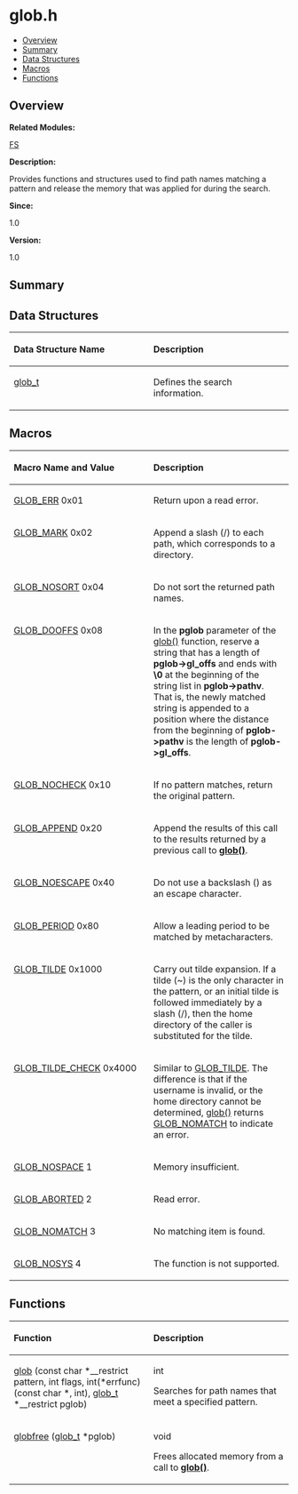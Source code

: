 # glob.h<a name="EN-US_TOPIC_0000001055308033"></a>

-   [Overview](#section828651866165627)
-   [Summary](#section1427259795165627)
-   [Data Structures](#nested-classes)
-   [Macros](#define-members)
-   [Functions](#func-members)

## **Overview**<a name="section828651866165627"></a>

**Related Modules:**

[FS](fs.md)

**Description:**

Provides functions and structures used to find path names matching a pattern and release the memory that was applied for during the search. 

**Since:**

1.0

**Version:**

1.0

## **Summary**<a name="section1427259795165627"></a>

## Data Structures<a name="nested-classes"></a>

<a name="table1837026937165627"></a>
<table><thead align="left"><tr id="row1325564810165627"><th class="cellrowborder" valign="top" width="50%" id="mcps1.1.3.1.1"><p id="p1346532589165627"><a name="p1346532589165627"></a><a name="p1346532589165627"></a>Data Structure Name</p>
</th>
<th class="cellrowborder" valign="top" width="50%" id="mcps1.1.3.1.2"><p id="p615323987165627"><a name="p615323987165627"></a><a name="p615323987165627"></a>Description</p>
</th>
</tr>
</thead>
<tbody><tr id="row317179984165627"><td class="cellrowborder" valign="top" width="50%" headers="mcps1.1.3.1.1 "><p id="p1717457260165627"><a name="p1717457260165627"></a><a name="p1717457260165627"></a><a href="glob_t.md">glob_t</a></p>
</td>
<td class="cellrowborder" valign="top" width="50%" headers="mcps1.1.3.1.2 "><p id="p795994371165627"><a name="p795994371165627"></a><a name="p795994371165627"></a>Defines the search information. </p>
</td>
</tr>
</tbody>
</table>

## Macros<a name="define-members"></a>

<a name="table1495392646165627"></a>
<table><thead align="left"><tr id="row1789474779165627"><th class="cellrowborder" valign="top" width="50%" id="mcps1.1.3.1.1"><p id="p1497592296165627"><a name="p1497592296165627"></a><a name="p1497592296165627"></a>Macro Name and Value</p>
</th>
<th class="cellrowborder" valign="top" width="50%" id="mcps1.1.3.1.2"><p id="p1987696763165627"><a name="p1987696763165627"></a><a name="p1987696763165627"></a>Description</p>
</th>
</tr>
</thead>
<tbody><tr id="row805803420165627"><td class="cellrowborder" valign="top" width="50%" headers="mcps1.1.3.1.1 "><p id="p94656457165627"><a name="p94656457165627"></a><a name="p94656457165627"></a><a href="fs.md#ga9e77b0b20a1c1d66cdf924a07776f360">GLOB_ERR</a>   0x01</p>
</td>
<td class="cellrowborder" valign="top" width="50%" headers="mcps1.1.3.1.2 "><p id="p1850346273165627"><a name="p1850346273165627"></a><a name="p1850346273165627"></a>Return upon a read error. </p>
</td>
</tr>
<tr id="row365702874165627"><td class="cellrowborder" valign="top" width="50%" headers="mcps1.1.3.1.1 "><p id="p215187493165627"><a name="p215187493165627"></a><a name="p215187493165627"></a><a href="fs.md#gac6ec2b6ae844d895de9685a689dd27f0">GLOB_MARK</a>   0x02</p>
</td>
<td class="cellrowborder" valign="top" width="50%" headers="mcps1.1.3.1.2 "><p id="p966631946165627"><a name="p966631946165627"></a><a name="p966631946165627"></a>Append a slash (/) to each path, which corresponds to a directory. </p>
</td>
</tr>
<tr id="row797205119165627"><td class="cellrowborder" valign="top" width="50%" headers="mcps1.1.3.1.1 "><p id="p1382177303165627"><a name="p1382177303165627"></a><a name="p1382177303165627"></a><a href="fs.md#ga4eba6cedebdfe13f924d9b4a489bfe83">GLOB_NOSORT</a>   0x04</p>
</td>
<td class="cellrowborder" valign="top" width="50%" headers="mcps1.1.3.1.2 "><p id="p1212867169165627"><a name="p1212867169165627"></a><a name="p1212867169165627"></a>Do not sort the returned path names. </p>
</td>
</tr>
<tr id="row2025761224165627"><td class="cellrowborder" valign="top" width="50%" headers="mcps1.1.3.1.1 "><p id="p900573243165627"><a name="p900573243165627"></a><a name="p900573243165627"></a><a href="fs.md#ga8ae13e97ae5da0993fe526c406337c62">GLOB_DOOFFS</a>   0x08</p>
</td>
<td class="cellrowborder" valign="top" width="50%" headers="mcps1.1.3.1.2 "><p id="p722215885165627"><a name="p722215885165627"></a><a name="p722215885165627"></a>In the <strong id="b779532989165627"><a name="b779532989165627"></a><a name="b779532989165627"></a>pglob</strong> parameter of the <a href="fs.md#gae98601409da7fd3c85a9c219e1a9020c">glob()</a> function, reserve a string that has a length of <strong id="b1546541901165627"><a name="b1546541901165627"></a><a name="b1546541901165627"></a>pglob-&gt;gl_offs</strong> and ends with <strong id="b64251786165627"><a name="b64251786165627"></a><a name="b64251786165627"></a>\0</strong> at the beginning of the string list in <strong id="b693671236165627"><a name="b693671236165627"></a><a name="b693671236165627"></a>pglob-&gt;pathv</strong>. That is, the newly matched string is appended to a position where the distance from the beginning of <strong id="b643045769165627"><a name="b643045769165627"></a><a name="b643045769165627"></a>pglob-&gt;pathv</strong> is the length of <strong id="b551085879165627"><a name="b551085879165627"></a><a name="b551085879165627"></a>pglob-&gt;gl_offs</strong>. </p>
</td>
</tr>
<tr id="row1520919379165627"><td class="cellrowborder" valign="top" width="50%" headers="mcps1.1.3.1.1 "><p id="p833073786165627"><a name="p833073786165627"></a><a name="p833073786165627"></a><a href="fs.md#gaf183b2f40936442579be8d62b87e6fc6">GLOB_NOCHECK</a>   0x10</p>
</td>
<td class="cellrowborder" valign="top" width="50%" headers="mcps1.1.3.1.2 "><p id="p1136794740165627"><a name="p1136794740165627"></a><a name="p1136794740165627"></a>If no pattern matches, return the original pattern. </p>
</td>
</tr>
<tr id="row1556451085165627"><td class="cellrowborder" valign="top" width="50%" headers="mcps1.1.3.1.1 "><p id="p1608576260165627"><a name="p1608576260165627"></a><a name="p1608576260165627"></a><a href="fs.md#ga7e586df07bb159e904a61d8470f1fda2">GLOB_APPEND</a>   0x20</p>
</td>
<td class="cellrowborder" valign="top" width="50%" headers="mcps1.1.3.1.2 "><p id="p259740246165627"><a name="p259740246165627"></a><a name="p259740246165627"></a>Append the results of this call to the results returned by a previous call to <strong id="b750157707165627"><a name="b750157707165627"></a><a name="b750157707165627"></a><a href="fs.md#gae98601409da7fd3c85a9c219e1a9020c">glob()</a></strong>. </p>
</td>
</tr>
<tr id="row1160765051165627"><td class="cellrowborder" valign="top" width="50%" headers="mcps1.1.3.1.1 "><p id="p1893405186165627"><a name="p1893405186165627"></a><a name="p1893405186165627"></a><a href="fs.md#gad21c37825788f86d5fefea803276f746">GLOB_NOESCAPE</a>   0x40</p>
</td>
<td class="cellrowborder" valign="top" width="50%" headers="mcps1.1.3.1.2 "><p id="p1282124975165627"><a name="p1282124975165627"></a><a name="p1282124975165627"></a>Do not use a backslash () as an escape character. </p>
</td>
</tr>
<tr id="row1811699145165627"><td class="cellrowborder" valign="top" width="50%" headers="mcps1.1.3.1.1 "><p id="p1140780841165627"><a name="p1140780841165627"></a><a name="p1140780841165627"></a><a href="fs.md#gab548aece9c1254c6c08475ce8c6274a2">GLOB_PERIOD</a>   0x80</p>
</td>
<td class="cellrowborder" valign="top" width="50%" headers="mcps1.1.3.1.2 "><p id="p1594457172165627"><a name="p1594457172165627"></a><a name="p1594457172165627"></a>Allow a leading period to be matched by metacharacters. </p>
</td>
</tr>
<tr id="row380802291165627"><td class="cellrowborder" valign="top" width="50%" headers="mcps1.1.3.1.1 "><p id="p65850047165627"><a name="p65850047165627"></a><a name="p65850047165627"></a><a href="fs.md#ga4f1c6c0dae8dfefcf3032fed1b5cd0fe">GLOB_TILDE</a>   0x1000</p>
</td>
<td class="cellrowborder" valign="top" width="50%" headers="mcps1.1.3.1.2 "><p id="p79304981165627"><a name="p79304981165627"></a><a name="p79304981165627"></a>Carry out tilde expansion. If a tilde (~) is the only character in the pattern, or an initial tilde is followed immediately by a slash (/), then the home directory of the caller is substituted for the tilde. </p>
</td>
</tr>
<tr id="row624406009165627"><td class="cellrowborder" valign="top" width="50%" headers="mcps1.1.3.1.1 "><p id="p526139007165627"><a name="p526139007165627"></a><a name="p526139007165627"></a><a href="fs.md#gacf779f5283225f7a1507122f75418103">GLOB_TILDE_CHECK</a>   0x4000</p>
</td>
<td class="cellrowborder" valign="top" width="50%" headers="mcps1.1.3.1.2 "><p id="p2132025267165627"><a name="p2132025267165627"></a><a name="p2132025267165627"></a>Similar to <a href="fs.md#ga4f1c6c0dae8dfefcf3032fed1b5cd0fe">GLOB_TILDE</a>. The difference is that if the username is invalid, or the home directory cannot be determined, <a href="fs.md#gae98601409da7fd3c85a9c219e1a9020c">glob()</a> returns <a href="fs.md#gaed760cf90fd4398067cdb679ebe60312">GLOB_NOMATCH</a> to indicate an error. </p>
</td>
</tr>
<tr id="row396011982165627"><td class="cellrowborder" valign="top" width="50%" headers="mcps1.1.3.1.1 "><p id="p2116269362165627"><a name="p2116269362165627"></a><a name="p2116269362165627"></a><a href="fs.md#gab53de39e075e6fb9a11678341772930b">GLOB_NOSPACE</a>   1</p>
</td>
<td class="cellrowborder" valign="top" width="50%" headers="mcps1.1.3.1.2 "><p id="p1454859042165627"><a name="p1454859042165627"></a><a name="p1454859042165627"></a>Memory insufficient. </p>
</td>
</tr>
<tr id="row736178755165627"><td class="cellrowborder" valign="top" width="50%" headers="mcps1.1.3.1.1 "><p id="p5393097165627"><a name="p5393097165627"></a><a name="p5393097165627"></a><a href="fs.md#gab5de50cedafa21283878657d05fb2ba8">GLOB_ABORTED</a>   2</p>
</td>
<td class="cellrowborder" valign="top" width="50%" headers="mcps1.1.3.1.2 "><p id="p1409374314165627"><a name="p1409374314165627"></a><a name="p1409374314165627"></a>Read error. </p>
</td>
</tr>
<tr id="row957982308165627"><td class="cellrowborder" valign="top" width="50%" headers="mcps1.1.3.1.1 "><p id="p608790093165627"><a name="p608790093165627"></a><a name="p608790093165627"></a><a href="fs.md#gaed760cf90fd4398067cdb679ebe60312">GLOB_NOMATCH</a>   3</p>
</td>
<td class="cellrowborder" valign="top" width="50%" headers="mcps1.1.3.1.2 "><p id="p1657102875165627"><a name="p1657102875165627"></a><a name="p1657102875165627"></a>No matching item is found. </p>
</td>
</tr>
<tr id="row2077124248165627"><td class="cellrowborder" valign="top" width="50%" headers="mcps1.1.3.1.1 "><p id="p416519782165627"><a name="p416519782165627"></a><a name="p416519782165627"></a><a href="fs.md#ga121ff4729e5e2d403808f90e6a47a113">GLOB_NOSYS</a>   4</p>
</td>
<td class="cellrowborder" valign="top" width="50%" headers="mcps1.1.3.1.2 "><p id="p1240828377165627"><a name="p1240828377165627"></a><a name="p1240828377165627"></a>The function is not supported. </p>
</td>
</tr>
</tbody>
</table>

## Functions<a name="func-members"></a>

<a name="table181966103165627"></a>
<table><thead align="left"><tr id="row1761933885165627"><th class="cellrowborder" valign="top" width="50%" id="mcps1.1.3.1.1"><p id="p404894414165627"><a name="p404894414165627"></a><a name="p404894414165627"></a>Function</p>
</th>
<th class="cellrowborder" valign="top" width="50%" id="mcps1.1.3.1.2"><p id="p654694851165627"><a name="p654694851165627"></a><a name="p654694851165627"></a>Description</p>
</th>
</tr>
</thead>
<tbody><tr id="row1042039963165627"><td class="cellrowborder" valign="top" width="50%" headers="mcps1.1.3.1.1 "><p id="p1490319709165627"><a name="p1490319709165627"></a><a name="p1490319709165627"></a><a href="fs.md#gae98601409da7fd3c85a9c219e1a9020c">glob</a> (const char *__restrict pattern, int flags, int(*errfunc)(const char *, int), <a href="glob_t.md">glob_t</a> *__restrict pglob)</p>
</td>
<td class="cellrowborder" valign="top" width="50%" headers="mcps1.1.3.1.2 "><p id="p1287096829165627"><a name="p1287096829165627"></a><a name="p1287096829165627"></a>int </p>
<p id="p1854157058165627"><a name="p1854157058165627"></a><a name="p1854157058165627"></a>Searches for path names that meet a specified pattern. </p>
</td>
</tr>
<tr id="row148761266165627"><td class="cellrowborder" valign="top" width="50%" headers="mcps1.1.3.1.1 "><p id="p1204980100165627"><a name="p1204980100165627"></a><a name="p1204980100165627"></a><a href="fs.md#gaa43d417234c8572d6e98fb1dc12a4794">globfree</a> (<a href="glob_t.md">glob_t</a> *pglob)</p>
</td>
<td class="cellrowborder" valign="top" width="50%" headers="mcps1.1.3.1.2 "><p id="p123984747165627"><a name="p123984747165627"></a><a name="p123984747165627"></a>void </p>
<p id="p515846000165627"><a name="p515846000165627"></a><a name="p515846000165627"></a>Frees allocated memory from a call to <strong id="b1265237455165627"><a name="b1265237455165627"></a><a name="b1265237455165627"></a><a href="fs.md#gae98601409da7fd3c85a9c219e1a9020c">glob()</a></strong>. </p>
</td>
</tr>
</tbody>
</table>

